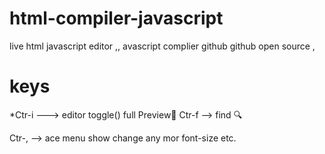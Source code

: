 # html-compiler-javascript
live html javascript editor ,, avascript complier github github open source ,

 
# keys
 *Ctr-i ---> editor  toggle() full Preview💯
 Ctr-f --> find 🔍


 Ctr-, --> ace menu show change any mor font-size etc.


